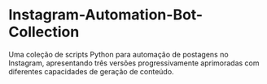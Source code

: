 # Instagram-Automation-Bot-Collection
Uma coleção de scripts Python para automação de postagens no Instagram, apresentando três versões progressivamente aprimoradas com diferentes capacidades de geração de conteúdo.
